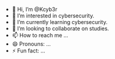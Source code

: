 - 👋 Hi, I’m @Kcyb3r
- 👀 I’m interested in cybersecurity.
- 🌱 I’m currently learning cybersecurity.
- 💞️ I’m looking to collaborate on studies.
- 📫 How to reach me ...
- 😄 Pronouns: ...
- ⚡ Fun fact: ...

<!---
Kcyb3r/Kcyb3r is a ✨ special ✨ repository because its `README.md` (this file) appears on your GitHub profile.
You can click the Preview link to take a look at your changes.
--->
